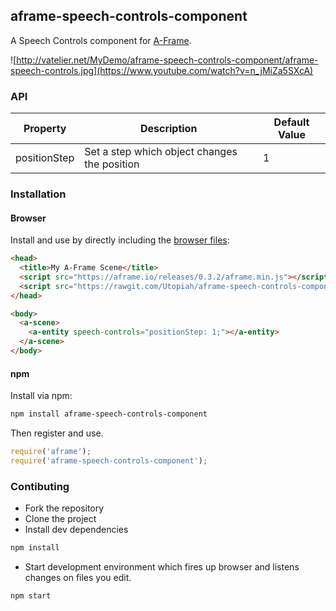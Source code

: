 ## aframe-speech-controls-component

A Speech Controls component for [A-Frame](https://aframe.io).

![http://vatelier.net/MyDemo/aframe-speech-controls-component/aframe-speech-controls.jpg](https://www.youtube.com/watch?v=n_jMiZa5SXcA)

### API

| Property | Description | Default Value |
| -------- | ----------- | ------------- |
| positionStep | Set a step which object changes the position | 1 |

### Installation

#### Browser

Install and use by directly including the [browser files](dist):

```html
<head>
  <title>My A-Frame Scene</title>
  <script src="https://aframe.io/releases/0.3.2/aframe.min.js"></script>
  <script src="https://rawgit.com/Utopiah/aframe-speech-controls-component/master/dist/aframe-speech-controls-component.min.js"></script>
</head>

<body>
  <a-scene>
    <a-entity speech-controls="positionStep: 1;"></a-entity>
  </a-scene>
</body>
```

#### npm

Install via npm:

```bash
npm install aframe-speech-controls-component
```

Then register and use.

```js
require('aframe');
require('aframe-speech-controls-component');
```

### Contibuting

- Fork the repository
- Clone the project
- Install dev dependencies 
```sh
npm install
```
- Start development environment which fires up browser and listens changes on files you edit.
```sh
npm start
```
